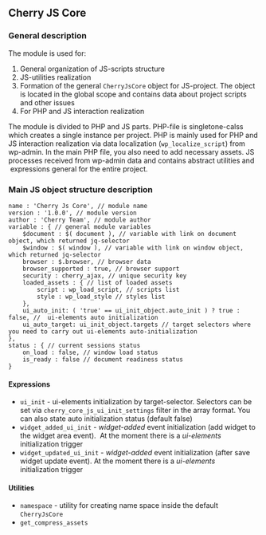 ## Cherry JS Core

### General description

The module is used for:

1.  General organization of JS-scripts structure 
2.  JS-utilities realization 
3.  Formation of the general `CherryJsCore` object for JS-project. The object is located in the global scope and contains data about project scripts and other issues 
4.  For PHP and JS interaction realization

The module is divided to PHP and JS parts. PHP-file is singletone-calss which creates a single instance per project. PHP is mainly used for PHP and JS interaction realization via data localization (`wp_localize_script`) from wp-admin. In the main PHP file, you also need to add necessary assets. JS processes received from wp-admin data and contains abstract utilities and  expressions general for the entire project.

### Main JS object structure description

	name : 'Cherry Js Core', // module name
	version : '1.0.0', // module version
	author : 'Cherry Team', // module author
	variable : { // general module variables
		$document : $( document ), // variable with link on document object, which returned jq-selector
		$window : $( window ), // variable with link on window object, which returned jq-selector
		browser : $.browser, // browser data
		browser_supported : true, // browser support
		security : cherry_ajax, // unique security key
		loaded_assets : { // list of loaded assets
			script : wp_load_script, // scripts list
			style : wp_load_style // styles list
		},
		ui_auto_init: ( 'true' == ui_init_object.auto_init ) ? true : false, //  ui-elements auto initialization
		ui_auto_target: ui_init_object.targets // target selectors where you need to carry out ui-elements auto-initialization
	},
	status : { // current sessions status
		on_load : false, // window load status
		is_ready : false // document readiness status
	}

#### Expressions

*   `ui_init` - ui-elements initialization by target-selector. Selectors can be set via `cherry_core_js_ui_init_settings` filter in the array format. You can also state auto initialization status (default false)
*   `widget_added_ui_init` - _widget-added_ event initialization (add widget to the widget area event).  At the moment there is a _ui-elements_ initialization trigger
*   `widget_updated_ui_init` - _widget-added_ event initialization (after save widget update event). At the moment there is a _ui-elements_ initialization trigger

#### Utilities

*   `namespace` - utility for creating name space inside the default `CherryJsCore`
*   `get_compress_assets`
